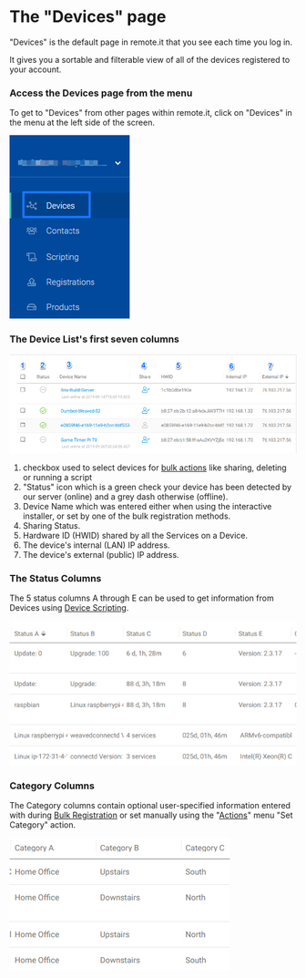 # The "Devices" page

"Devices" is the default page in remote.it that you see each time you log in.

It gives you a sortable and filterable view of all of the devices registered to your account.

### Access the Devices page from the menu

To get to "Devices" from other pages within remote.it, click on "Devices" in the menu at the left side of the screen.

![](../../.gitbook/assets/image%20%28222%29.png)

### The Device List's first seven columns

![](../../.gitbook/assets/image%20%2880%29.png)

1.  checkbox used to select devices for [bulk actions](https://remot3it.zendesk.com/hc/en-us/articles/115002042431-How-do-I-use-the-remote-it-Actions-menu-) like sharing, deleting or running a script
2.  "Status" icon which is a green check your device has been detected by our server \(online\) and a grey dash otherwise \(offline\).
3. Device Name which was entered either when using the interactive installer, or set by one of the bulk registration methods.
4. Sharing Status.
5. Hardware ID \(HWID\) shared by all the Services on a Device.
6. The device's internal \(LAN\) IP address.
7. The device's external \(public\) IP address.

### The Status Columns

The 5 status columns A through E can be used to get information from Devices using [Device Scripting](../device-scripting-running-scripts-on-your-devices/).

![](../../.gitbook/assets/image%20%2873%29.png)

### Category Columns

The Category columns contain optional user-specified information entered with during [Bulk Registration](../bulk-registration/) or set manually using the "[Actions](the-actions-menu.md)" menu "Set Category" action.

![](../../.gitbook/assets/image%20%28276%29.png)



